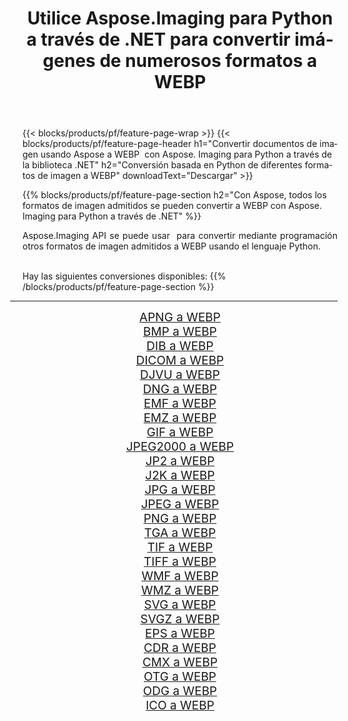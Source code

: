 ﻿---
title: Utilice Aspose.Imaging para Python a través de .NET para convertir imágenes de numerosos formatos a WEBP 
weight: 3920
url: /es/python-net/conversion/to/webp/ 
lang: es
langdirlevel: 2
locales: zh-hans,ja,it,ru,de,es,fr,nl,id,lt,pl,pt,vi,tr,ko,zh-hant,ar,hi,th,sv,cs,uk,he
description: Puede usar Aspose.Imaging para Python a través de la biblioteca .NET para convertir una variedad de formatos a WEBP
---

{{< blocks/products/pf/feature-page-wrap >}}
{{< blocks/products/pf/feature-page-header h1="Convertir documentos de imagen usando Aspose a WEBP  con Aspose. Imaging para Python a través de la biblioteca .NET" h2="Conversión basada en Python de diferentes formatos de imagen a WEBP" downloadText="Descargar" >}}


{{% blocks/products/pf/feature-page-section  h2="Con Aspose, todos los formatos de imagen admitidos se pueden convertir a WEBP con Aspose. Imaging para Python a través de .NET" %}}
<p align=justify>Aspose.Imaging API se puede usar  para convertir mediante programación otros formatos de imagen admitidos a WEBP usando el lenguaje Python.</p>
<br/>
Hay las siguientes conversiones disponibles:
{{% /blocks/products/pf/feature-page-section %}}
<div class="container-fluid productfamilypage bg-gray">
    <div class="convertypes bg-gray agp-content section">
        <div class="container">
		<hr style="margin-left:-20px;"/>
		<div class="row other-converters" style="gap: 10px;font-size: 19px;text-align:center;">
		    <div class='col-md-2 other-converter remove-lp remove-rp'><a href="/imaging/es/python-net/conversion/apng-to-webp/" style="padding:15px;">APNG a WEBP</a></div>
<div class='col-md-2 other-converter remove-lp remove-rp'><a href="/imaging/es/python-net/conversion/bmp-to-webp/" style="padding:15px;">BMP a WEBP</a></div>
<div class='col-md-2 other-converter remove-lp remove-rp'><a href="/imaging/es/python-net/conversion/dib-to-webp/" style="padding:15px;">DIB a WEBP</a></div>
<div class='col-md-2 other-converter remove-lp remove-rp'><a href="/imaging/es/python-net/conversion/dicom-to-webp/" style="padding:15px;">DICOM a WEBP</a></div>
<div class='col-md-2 other-converter remove-lp remove-rp'><a href="/imaging/es/python-net/conversion/djvu-to-webp/" style="padding:15px;">DJVU a WEBP</a></div>
<div class='col-md-2 other-converter remove-lp remove-rp'><a href="/imaging/es/python-net/conversion/dng-to-webp/" style="padding:15px;">DNG a WEBP</a></div>
<div class='col-md-2 other-converter remove-lp remove-rp'><a href="/imaging/es/python-net/conversion/emf-to-webp/" style="padding:15px;">EMF a WEBP</a></div>
<div class='col-md-2 other-converter remove-lp remove-rp'><a href="/imaging/es/python-net/conversion/emz-to-webp/" style="padding:15px;">EMZ a WEBP</a></div>
<div class='col-md-2 other-converter remove-lp remove-rp'><a href="/imaging/es/python-net/conversion/gif-to-webp/" style="padding:15px;">GIF a WEBP</a></div>
<div class='col-md-2 other-converter remove-lp remove-rp'><a href="/imaging/es/python-net/conversion/jpeg2000-to-webp/" style="padding:15px;">JPEG2000 a WEBP</a></div>
<div class='col-md-2 other-converter remove-lp remove-rp'><a href="/imaging/es/python-net/conversion/jp2-to-webp/" style="padding:15px;">JP2 a WEBP</a></div>
<div class='col-md-2 other-converter remove-lp remove-rp'><a href="/imaging/es/python-net/conversion/j2k-to-webp/" style="padding:15px;">J2K a WEBP</a></div>
<div class='col-md-2 other-converter remove-lp remove-rp'><a href="/imaging/es/python-net/conversion/jpg-to-webp/" style="padding:15px;">JPG a WEBP</a></div>
<div class='col-md-2 other-converter remove-lp remove-rp'><a href="/imaging/es/python-net/conversion/jpeg-to-webp/" style="padding:15px;">JPEG a WEBP</a></div>
<div class='col-md-2 other-converter remove-lp remove-rp'><a href="/imaging/es/python-net/conversion/png-to-webp/" style="padding:15px;">PNG a WEBP</a></div>
<div class='col-md-2 other-converter remove-lp remove-rp'><a href="/imaging/es/python-net/conversion/tga-to-webp/" style="padding:15px;">TGA a WEBP</a></div>
<div class='col-md-2 other-converter remove-lp remove-rp'><a href="/imaging/es/python-net/conversion/tif-to-webp/" style="padding:15px;">TIF a WEBP</a></div>
<div class='col-md-2 other-converter remove-lp remove-rp'><a href="/imaging/es/python-net/conversion/tiff-to-webp/" style="padding:15px;">TIFF a WEBP</a></div>
<div class='col-md-2 other-converter remove-lp remove-rp'><a href="/imaging/es/python-net/conversion/wmf-to-webp/" style="padding:15px;">WMF a WEBP</a></div>
<div class='col-md-2 other-converter remove-lp remove-rp'><a href="/imaging/es/python-net/conversion/wmz-to-webp/" style="padding:15px;">WMZ a WEBP</a></div>
<div class='col-md-2 other-converter remove-lp remove-rp'><a href="/imaging/es/python-net/conversion/svg-to-webp/" style="padding:15px;">SVG a WEBP</a></div>
<div class='col-md-2 other-converter remove-lp remove-rp'><a href="/imaging/es/python-net/conversion/svgz-to-webp/" style="padding:15px;">SVGZ a WEBP</a></div>
<div class='col-md-2 other-converter remove-lp remove-rp'><a href="/imaging/es/python-net/conversion/eps-to-webp/" style="padding:15px;">EPS a WEBP</a></div>
<div class='col-md-2 other-converter remove-lp remove-rp'><a href="/imaging/es/python-net/conversion/cdr-to-webp/" style="padding:15px;">CDR a WEBP</a></div>
<div class='col-md-2 other-converter remove-lp remove-rp'><a href="/imaging/es/python-net/conversion/cmx-to-webp/" style="padding:15px;">CMX a WEBP</a></div>
<div class='col-md-2 other-converter remove-lp remove-rp'><a href="/imaging/es/python-net/conversion/otg-to-webp/" style="padding:15px;">OTG a WEBP</a></div>
<div class='col-md-2 other-converter remove-lp remove-rp'><a href="/imaging/es/python-net/conversion/odg-to-webp/" style="padding:15px;">ODG a WEBP</a></div>
<div class='col-md-2 other-converter remove-lp remove-rp'><a href="/imaging/es/python-net/conversion/ico-to-webp/" style="padding:15px;">ICO a WEBP</a></div>
                </div>
        </div>
    </div>
</div>
<br/>

